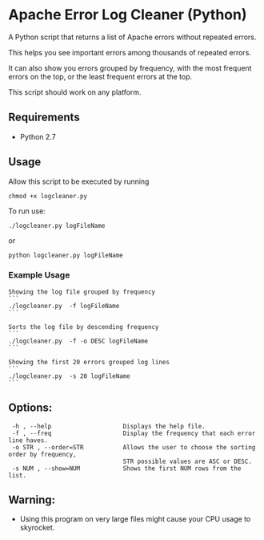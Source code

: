 Apache Error Log Cleaner (Python)
========================

A Python script that returns a list of Apache errors without repeated errors. 

This helps you see important errors among thousands of repeated errors.

It can also show you errors grouped by frequency, with the most frequent errors on the top, or the least frequent errors at the top.

This script should work on any platform.

## Requirements

- Python 2.7

## Usage

Allow this script to be executed by running
```
chmod +x logcleaner.py
```

To run use:
```
./logcleaner.py logFileName
```
or 
```
python logcleaner.py logFileName
```

### Example Usage

	Showing the log file grouped by frequency
	```
	./logcleaner.py  -f logFileName 
	```
	
	Sorts the log file by descending frequency
	```
	./logcleaner.py  -f -o DESC logFileName    
	```
	
	Showing the first 20 errors grouped log lines 
	```
	./logcleaner.py  -s 20 logFileName       
	```

## Options:
```
 -h , --help                    Displays the help file.
 -f , --freq                    Display the frequency that each error line haves.
 -o STR , --order=STR           Allows the user to choose the sorting order by frequency,
                                STR possible values are ASC or DESC.
 -s NUM , --show=NUM            Shows the first NUM rows from the list.
```

## Warning:
- Using this program on very large files might cause your CPU usage to skyrocket.



